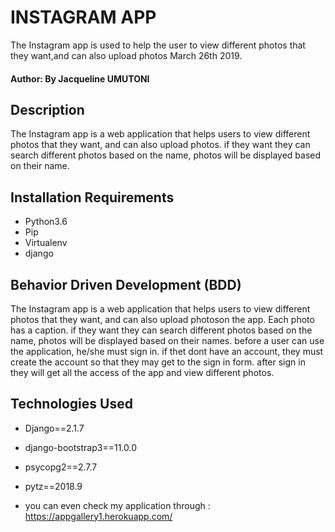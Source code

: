 # INSTAGRAM APP
The Instagram app is used to help the user to view different photos that they want,and can also upload photos March 26th 2019.

#### Author: By Jacqueline UMUTONI
## Description

The Instagram app is a web application that helps users to view different photos that they want, and can also upload photos. if they want they can search different photos based on the name, photos will be displayed based on their name. 

## Installation Requirements

* Python3.6
* Pip
* Virtualenv
* django
## Behavior Driven Development (BDD)

The Instagram app is a web application that helps users to view different photos that they want, and can also upload photoson the app. Each photo has a caption. if they want they can search different photos based on the name, photos will be displayed based on their names. before a user can use the application, he/she must sign in. if thet dont have an account, they must create the account so that they may get to the sign in form. after sign in they will get all the access of the app and view different photos.

## Technologies Used

* Django==2.1.7
* django-bootstrap3==11.0.0
* psycopg2==2.7.7
* pytz==2018.9

* you can even check my application through : https://appgallery1.herokuapp.com/